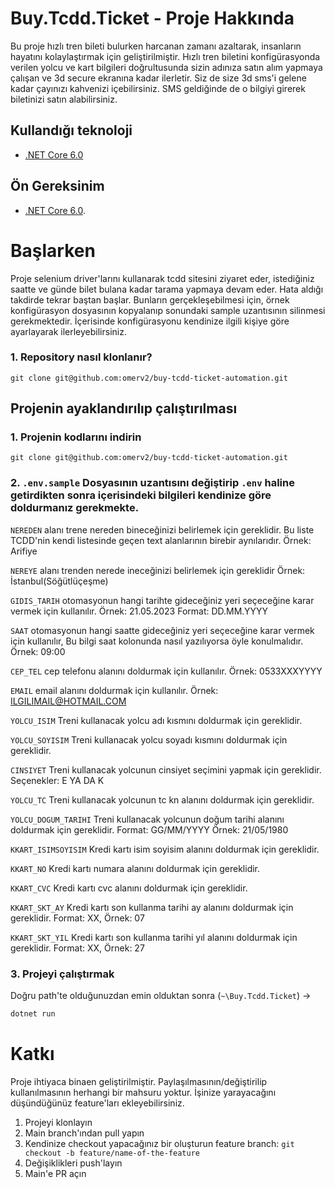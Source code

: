 # Buy.Tcdd.Ticket - Proje Hakkında

Bu proje hızlı tren bileti bulurken harcanan zamanı azaltarak, insanların hayatını kolaylaştırmak için geliştirilmiştir. Hızlı tren biletini konfigürasyonda verilen yolcu ve kart bilgileri doğrultusunda sizin adınıza satın alım yapmaya çalışan ve 3d secure ekranına kadar ilerletir.
Siz de size 3d sms'i gelene kadar çayınızı kahvenizi içebilirsiniz. SMS geldiğinde de o bilgiyi girerek biletinizi satın alabilirsiniz.

## Kullandığı teknoloji

- [.NET Core 6.0](https://dotnet.microsoft.com/en-us/download/dotnet/6.0)

## Ön Gereksinim

- [.NET Core 6.0](https://dotnet.microsoft.com/download/dotnet/6.0).

# Başlarken

Proje selenium driver'larını kullanarak tcdd sitesini ziyaret eder, istediğiniz saatte ve günde bilet bulana kadar tarama yapmaya devam eder. Hata aldığı takdirde tekrar baştan başlar.
Bunların gerçekleşebilmesi için, örnek konfigürasyon dosyasının kopyalanıp sonundaki sample uzantısının silinmesi gerekmektedir. İçerisinde konfigürasyonu kendinize ilgili kişiye göre ayarlayarak ilerleyebilirsiniz.

### 1. Repository nasıl klonlanır?

```
git clone git@github.com:omerv2/buy-tcdd-ticket-automation.git
```

## Projenin ayaklandırılıp çalıştırılması

### 1. Projenin kodlarını indirin

```
git clone git@github.com:omerv2/buy-tcdd-ticket-automation.git
```

### 2. `.env.sample` Dosyasının uzantısını değiştirip `.env` haline getirdikten sonra içerisindeki bilgileri kendinize göre doldurmanız gerekmekte.

 `NEREDEN` alanı trene nereden bineceğinizi belirlemek için gereklidir. Bu liste TCDD'nin kendi listesinde geçen text alanlarının birebir aynılarıdır. Örnek: Arifiye

 `NEREYE` alanı trenden nerede ineceğinizi belirlemek için gereklidir Örnek: İstanbul(Söğütlüçeşme)

 `GIDIS_TARIH`  otomasyonun hangi tarihte gideceğiniz yeri seçeceğine karar vermek için kullanılır. Örnek: 21.05.2023 Format: DD.MM.YYYY

 `SAAT`  otomasyonun hangi saatte gideceğiniz yeri seçeceğine karar vermek için kullanılır, Bu bilgi saat kolonunda nasıl yazılıyorsa öyle konulmalıdır. Örnek: 09:00

 `CEP_TEL`  cep telefonu alanını doldurmak için kullanılır. Örnek: 0533XXXYYYY 

 `EMAIL`  email alanını doldurmak için kullanılır. Örnek: ILGILIMAIL@HOTMAIL.COM

`YOLCU_ISIM`  Treni kullanacak yolcu adı kısmını doldurmak için gereklidir.

`YOLCU_SOYISIM`  Treni kullanacak yolcu soyadı kısmını doldurmak için gereklidir.

`CINSIYET`  Treni kullanacak yolcunun cinsiyet seçimini yapmak için gereklidir. Seçenekler: E YA DA K

`YOLCU_TC`  Treni kullanacak yolcunun tc kn alanını doldurmak için gereklidir.

`YOLCU_DOGUM_TARIHI`  Treni kullanacak yolcunun doğum tarihi alanını doldurmak  için gereklidir. Format: GG/MM/YYYY Örnek: 21/05/1980

`KKART_ISIMSOYISIM`  Kredi kartı isim soyisim alanını doldurmak için gereklidir.

`KKART_NO`  Kredi kartı numara alanını doldurmak için gereklidir.

`KKART_CVC`  Kredi kartı cvc alanını doldurmak için gereklidir.

`KKART_SKT_AY`  Kredi kartı son kullanma tarihi ay alanını doldurmak için gereklidir. Format: XX, Örnek: 07

`KKART_SKT_YIL`  Kredi kartı son kullanma tarihi yıl alanını doldurmak için gereklidir. Format: XX, Örnek: 27


### 3. Projeyi çalıştırmak

Doğru path'te olduğunuzdan emin olduktan sonra (`~\Buy.Tcdd.Ticket`) ->
```sh
dotnet run
```


# Katkı
Proje ihtiyaca binaen geliştirilmiştir. Paylaşılmasının/değiştirilip kullanılmasının herhangi bir mahsuru yoktur.
İşinize yarayacağını düşündüğünüz feature'ları ekleyebilirsiniz.

1. Projeyi klonlayın
2. Main branch'ından pull yapın
3. Kendinize checkout yapacağınız bir oluşturun feature branch: `git checkout -b feature/name-of-the-feature`
4. Değişiklikleri push'layın
5. Main'e PR açın
